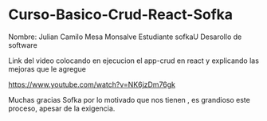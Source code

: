 # Curso-Basico-Crud-React-Sofka

Nombre: Julian Camilo Mesa Monsalve
Estudiante sofkaU
Desarollo de software 

Link del video colocando en ejecucion el app-crud en react y explicando las mejoras que le agregue 

https://www.youtube.com/watch?v=NK6jzDm76gk


Muchas gracias Sofka por lo motivado que nos tienen , es grandioso este proceso, apesar de la exigencia.
